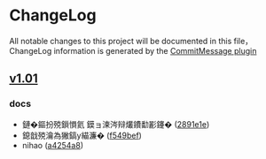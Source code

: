 # ChangeLog

All notable changes to this project will be documented in this file，ChangeLog information is generated by the [CommitMessage plugin](https://plugins.jetbrains.com/plugin/12256-commit-message-create)

## [v1.01](http://codeup.aliyun.com/617f294cd39c439da2ee983e/testnewgit/compare/v1.01...master)


### docs

* 鏈�鏂扮殑鎻愪氦 鏌ョ湅涔辩爜鐨勫彲鑳� ([2891e1e](http://codeup.aliyun.com/617f294cd39c439da2ee983e/testnewgit/commit/2891e1e))
* 鎴戠殑瀹為獙鎬у緢濂� ([f549bef](http://codeup.aliyun.com/617f294cd39c439da2ee983e/testnewgit/commit/f549bef))
* nihao ([a4254a8](http://codeup.aliyun.com/617f294cd39c439da2ee983e/testnewgit/commit/a4254a8))

